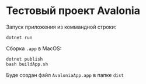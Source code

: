# Тестовый проект Avalonia

Запуск приложения из коммандной строки:
```console
dotnet run
```

Сборка `.app` в MacOS:
```console
dotnet publish
bash buildApp.sh
```
Буде создан файл `AvaloniaApp.app` в папке `dist`
